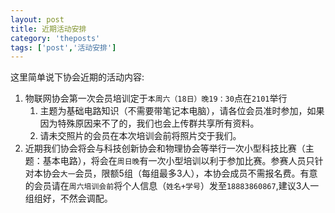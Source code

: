 ```yaml
---
layout: post
title: 近期活动安排
category: 'theposts'
tags: ['post','活动安排']
---
```


这里简单说下协会近期的活动内容:

<!--more-->

1. 物联网协会第一次会员培训定于`本周六（18日）晚19：30`点在`2101`举行
    1. 主题为基础电路知识（不需要带笔记本电脑），请各位会员准时参加，如果因为特殊原因来不了的，我们也会上传群共享所有资料。
    2. 请未交照片的会员在本次培训会前将照片交于我们。
2. 近期我们协会将会与科技创新协会和物理协会等举行一次小型科技比赛（主题：基本电路），将会在`周日晚`有一次小型培训以利于参加比赛。参赛人员只针对本协会`大一`会员，限额5组（每组最多3人），本协会成员不需报名费。有意的会员请在`周六培训会前`将个人信息（`姓名+学号`）发至`18883860867`,建议3人一组组好，不然会调配。
